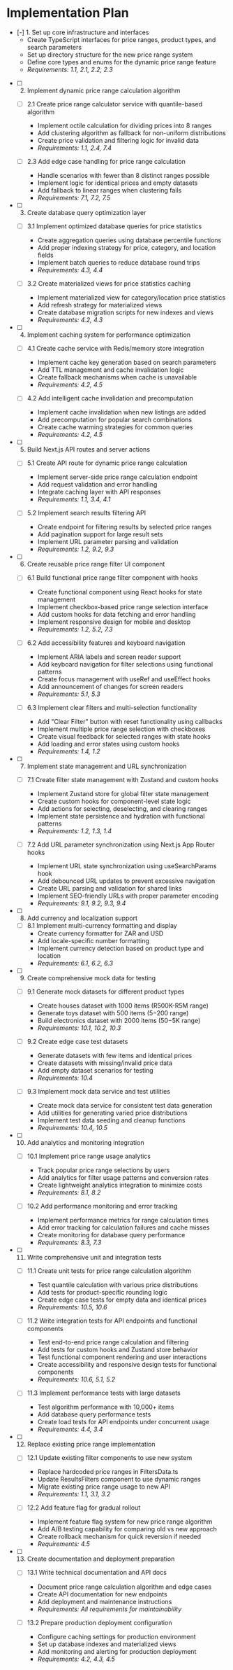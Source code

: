 # Implementation Plan

- [-] 1. Set up core infrastructure and interfaces
  - Create TypeScript interfaces for price ranges, product types, and search parameters
  - Set up directory structure for the new price range system
  - Define core types and enums for the dynamic price range feature
  - _Requirements: 1.1, 2.1, 2.2, 2.3_

- [ ] 2. Implement dynamic price range calculation algorithm
  - [ ] 2.1 Create price range calculator service with quantile-based algorithm
    - Implement octile calculation for dividing prices into 8 ranges
    - Add clustering algorithm as fallback for non-uniform distributions
    - Create price validation and filtering logic for invalid data
    - _Requirements: 1.1, 2.4, 7.4_

  - [ ] 2.3 Add edge case handling for price range calculation
    - Handle scenarios with fewer than 8 distinct ranges possible
    - Implement logic for identical prices and empty datasets
    - Add fallback to linear ranges when clustering fails
    - _Requirements: 7.1, 7.2, 7.5_

- [ ] 3. Create database query optimization layer
  - [ ] 3.1 Implement optimized database queries for price statistics
    - Create aggregation queries using database percentile functions
    - Add proper indexing strategy for price, category, and location fields
    - Implement batch queries to reduce database round trips
    - _Requirements: 4.3, 4.4_

  - [ ] 3.2 Create materialized views for price statistics caching
    - Implement materialized view for category/location price statistics
    - Add refresh strategy for materialized views
    - Create database migration scripts for new indexes and views
    - _Requirements: 4.2, 4.3_

- [ ] 4. Implement caching system for performance optimization
  - [ ] 4.1 Create cache service with Redis/memory store integration
    - Implement cache key generation based on search parameters
    - Add TTL management and cache invalidation logic
    - Create fallback mechanisms when cache is unavailable
    - _Requirements: 4.2, 4.5_

  - [ ] 4.2 Add intelligent cache invalidation and precomputation
    - Implement cache invalidation when new listings are added
    - Add precomputation for popular search combinations
    - Create cache warming strategies for common queries
    - _Requirements: 4.2, 4.5_

- [ ] 5. Build Next.js API routes and server actions
  - [ ] 5.1 Create API route for dynamic price range calculation
    - Implement server-side price range calculation endpoint
    - Add request validation and error handling
    - Integrate caching layer with API responses
    - _Requirements: 1.1, 3.4, 4.1_

  - [ ] 5.2 Implement search results filtering API
    - Create endpoint for filtering results by selected price ranges
    - Add pagination support for large result sets
    - Implement URL parameter parsing and validation
    - _Requirements: 1.2, 9.2, 9.3_

- [ ] 6. Create reusable price range filter UI component
  - [ ] 6.1 Build functional price range filter component with hooks
    - Create functional component using React hooks for state management
    - Implement checkbox-based price range selection interface
    - Add custom hooks for data fetching and error handling
    - Implement responsive design for mobile and desktop
    - _Requirements: 1.2, 5.2, 7.3_

  - [ ] 6.2 Add accessibility features and keyboard navigation
    - Implement ARIA labels and screen reader support
    - Add keyboard navigation for filter selections using functional patterns
    - Create focus management with useRef and useEffect hooks
    - Add announcement of changes for screen readers
    - _Requirements: 5.1, 5.3_

  - [ ] 6.3 Implement clear filters and multi-selection functionality
    - Add "Clear Filter" button with reset functionality using callbacks
    - Implement multiple price range selection with checkboxes
    - Create visual feedback for selected ranges with state hooks
    - Add loading and error states using custom hooks
    - _Requirements: 1.4, 1.2_

- [ ] 7. Implement state management and URL synchronization
  - [ ] 7.1 Create filter state management with Zustand and custom hooks
    - Implement Zustand store for global filter state management
    - Create custom hooks for component-level state logic
    - Add actions for selecting, deselecting, and clearing ranges
    - Implement state persistence and hydration with functional patterns
    - _Requirements: 1.2, 1.3, 1.4_

  - [ ] 7.2 Add URL parameter synchronization using Next.js App Router hooks
    - Implement URL state synchronization using useSearchParams hook
    - Add debounced URL updates to prevent excessive navigation
    - Create URL parsing and validation for shared links
    - Implement SEO-friendly URLs with proper parameter encoding
    - _Requirements: 9.1, 9.2, 9.3, 9.4_

- [ ] 8. Add currency and localization support
  - [ ] 8.1 Implement multi-currency formatting and display
    - Create currency formatter for ZAR and USD
    - Add locale-specific number formatting
    - Implement currency detection based on product type and location
    - _Requirements: 6.1, 6.2, 6.3_

- [ ] 9. Create comprehensive mock data for testing
  - [ ] 9.1 Generate mock datasets for different product types
    - Create houses dataset with 1000 items (R500K-R5M range)
    - Generate toys dataset with 500 items ($5-$200 range)
    - Build electronics dataset with 2000 items ($50-$5K range)
    - _Requirements: 10.1, 10.2, 10.3_

  - [ ] 9.2 Create edge case test datasets
    - Generate datasets with few items and identical prices
    - Create datasets with missing/invalid price data
    - Add empty dataset scenarios for testing
    - _Requirements: 10.4_

  - [ ] 9.3 Implement mock data service and test utilities
    - Create mock data service for consistent test data generation
    - Add utilities for generating varied price distributions
    - Implement test data seeding and cleanup functions
    - _Requirements: 10.4, 10.5_

- [ ] 10. Add analytics and monitoring integration
  - [ ] 10.1 Implement price range usage analytics
    - Track popular price range selections by users
    - Add analytics for filter usage patterns and conversion rates
    - Create lightweight analytics integration to minimize costs
    - _Requirements: 8.1, 8.2_

  - [ ] 10.2 Add performance monitoring and error tracking
    - Implement performance metrics for range calculation times
    - Add error tracking for calculation failures and cache misses
    - Create monitoring for database query performance
    - _Requirements: 8.3, 7.3_

- [ ] 11. Write comprehensive unit and integration tests
  - [ ] 11.1 Create unit tests for price range calculation algorithm
    - Test quantile calculation with various price distributions
    - Add tests for product-specific rounding logic
    - Create edge case tests for empty data and identical prices
    - _Requirements: 10.5, 10.6_

  - [ ] 11.2 Write integration tests for API endpoints and functional components
    - Test end-to-end price range calculation and filtering
    - Add tests for custom hooks and Zustand store behavior
    - Test functional component rendering and user interactions
    - Create accessibility and responsive design tests for functional components
    - _Requirements: 10.6, 5.1, 5.2_

  - [ ] 11.3 Implement performance tests with large datasets
    - Test algorithm performance with 10,000+ items
    - Add database query performance tests
    - Create load tests for API endpoints under concurrent usage
    - _Requirements: 4.4, 3.4_

- [ ] 12. Replace existing price range implementation
  - [ ] 12.1 Update existing filter components to use new system
    - Replace hardcoded price ranges in FiltersData.ts
    - Update ResultsFilters component to use dynamic ranges
    - Migrate existing price range usage to new API
    - _Requirements: 1.1, 3.1, 3.2_

  - [ ] 12.2 Add feature flag for gradual rollout
    - Implement feature flag system for new price range algorithm
    - Add A/B testing capability for comparing old vs new approach
    - Create rollback mechanism for quick reversion if needed
    - _Requirements: 4.5_

- [ ] 13. Create documentation and deployment preparation
  - [ ] 13.1 Write technical documentation and API docs
    - Document price range calculation algorithm and edge cases
    - Create API documentation for new endpoints
    - Add deployment and maintenance instructions
    - _Requirements: All requirements for maintainability_

  - [ ] 13.2 Prepare production deployment configuration
    - Configure caching settings for production environment
    - Set up database indexes and materialized views
    - Add monitoring and alerting for production deployment
    - _Requirements: 4.2, 4.3, 4.5_
